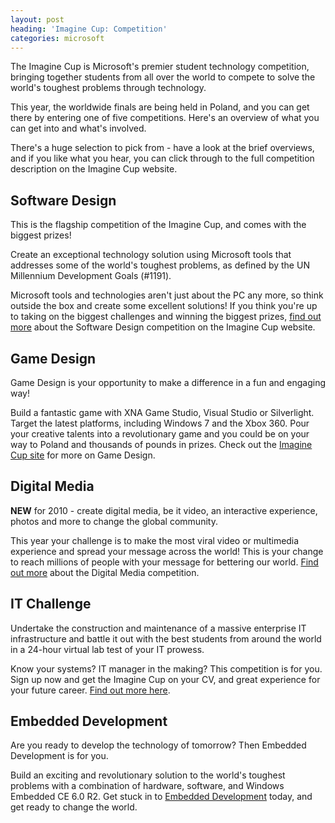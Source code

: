 ```yaml
---
layout: post
heading: 'Imagine Cup: Competition'
categories: microsoft
---
```


The Imagine Cup is Microsoft's premier student technology competition, bringing together students from all over the world to compete to solve the world's toughest problems through technology.

This year, the worldwide finals are being held in Poland, and you can get there by entering one of five competitions. Here's an overview of what you can get into and what's involved.

<!-- Replace missing image from http://media.chris-alexander.co.uk/wp-content/uploads/2009/11/ic10.PNG -->

There's a huge selection to pick from - have a look at the brief overviews, and if you like what you hear, you can click through to the full competition description on the Imagine Cup website.

## Software Design

<!-- Replace missing image from http://media.chris-alexander.co.uk/wp-content/uploads/2009/11/software_design.jpg -->

This is the flagship competition of the Imagine Cup, and comes with the biggest prizes!

Create an exceptional technology solution using Microsoft tools that addresses some of the world's toughest problems, as defined by the UN Millennium Development Goals (#1191).

Microsoft tools and technologies aren't just about the PC any more, so think outside the box and create some excellent solutions! If you think you're up to taking on the biggest challenges and winning the biggest prizes, [find out more](http://imaginecup.com/Competition/mycompetitionportal.aspx?competitionId=37) about the Software Design competition on the Imagine Cup website.

## Game Design

<!-- Replace missing image from http://media.chris-alexander.co.uk/wp-content/uploads/2009/11/game_design.jpg -->

Game Design is your opportunity to make a difference in a fun and engaging way!

Build a fantastic game with XNA Game Studio, Visual Studio or Silverlight. Target the latest platforms, including Windows 7 and the Xbox 360. Pour your creative talents into a revolutionary game and you could be on your way to Poland and thousands of pounds in prizes. Check out the [Imagine Cup site](http://imaginecup.com/Competition/mycompetitionportal.aspx?competitionId=38) for more on Game Design.

## Digital Media

<!-- Replace missing image from http://media.chris-alexander.co.uk/wp-content/uploads/2009/11/digital_media.jpg -->

**NEW** for 2010 - create digital media, be it video, an interactive experience, photos and more to change the global community.

This year your challenge is to make the most viral video or multimedia experience and spread your message across the world! This is your change to reach millions of people with your message for bettering our world. [Find out more](http://imaginecup.com/Competition/mycompetitionportal.aspx?competitionId=39) about the Digital Media competition.

## IT Challenge

<!-- Replace missing image from http://media.chris-alexander.co.uk/wp-content/uploads/2009/11/it_challenge.jpg -->

Undertake the construction and maintenance of a massive enterprise IT infrastructure and battle it out with the best students from around the world in a 24-hour virtual lab test of your IT prowess.

Know your systems? IT manager in the making? This competition is for you. Sign up now and get the Imagine Cup on your CV, and great experience for your future career. [Find out more here](http://imaginecup.com/Competition/mycompetitionportal.aspx?competitionId=41).

## Embedded Development

<!-- Replace missing image from http://media.chris-alexander.co.uk/wp-content/uploads/2009/11/embedded.jpg -->

Are you ready to develop the technology of tomorrow? Then Embedded Development is for you.

Build an exciting and revolutionary solution to the world's toughest problems with a combination of hardware, software, and Windows Embedded CE 6.0 R2. Get stuck in to [Embedded Development](http://imaginecup.com/Competition/mycompetitionportal.aspx?competitionId=40) today, and get ready to change the world.